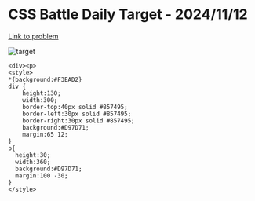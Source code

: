 # CSS Battle Daily Target - 2024/11/12

[Link to problem](https://cssbattle.dev/play/UEq3nlqvRKlRjnF0loG8)

![target](https://firebasestorage.googleapis.com/v0/b/cssbattleapp.appspot.com/o/user%2Fe6YbeBahWNPT7VpE2rE2p85byxa2%2Ftargets%2Ftarget_aazX1mp.png?alt=media)

```
<div><p>
<style>
*{background:#F3EAD2}
div {
    height:130;
    width:300;
    border-top:40px solid #857495;
    border-left:30px solid #857495;
    border-right:30px solid #857495;
    background:#D97D71;
    margin:65 12;
}
p{
  height:30;
  width:360;
  background:#D97D71;
  margin:100 -30;
}
</style>
```
